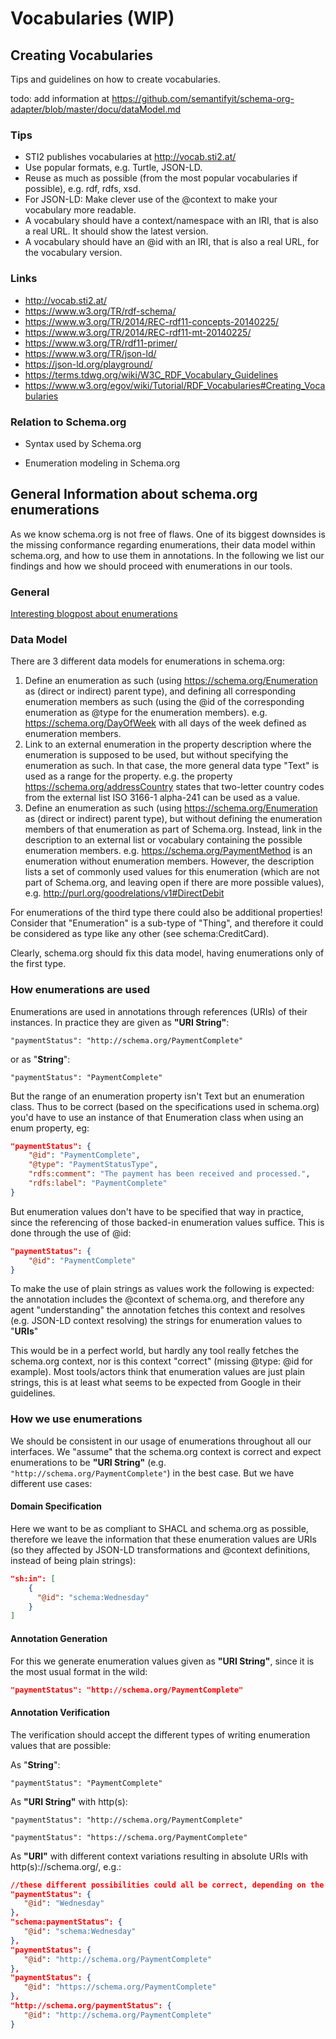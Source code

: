 # Vocabularies (WIP)

## Creating Vocabularies

Tips and guidelines on how to create vocabularies.

todo: add information at https://github.com/semantifyit/schema-org-adapter/blob/master/docu/dataModel.md

### Tips ###

* STI2 publishes vocabularies at http://vocab.sti2.at/
* Use popular formats, e.g. Turtle, JSON-LD.
* Reuse as much as possible (from the most popular vocabularies if possible), e.g. rdf, rdfs, xsd.
* For JSON-LD: Make clever use of the @context to make your vocabulary more readable.
* A vocabulary should have a context/namespace with an IRI, that is also a real URL. It should show the latest version.
* A vocabulary should have an @id with an IRI, that is also a real URL, for the vocabulary version.

### Links ###

* http://vocab.sti2.at/
* https://www.w3.org/TR/rdf-schema/
* https://www.w3.org/TR/2014/REC-rdf11-concepts-20140225/
* https://www.w3.org/TR/2014/REC-rdf11-mt-20140225/
* https://www.w3.org/TR/rdf11-primer/
* https://www.w3.org/TR/json-ld/
* https://json-ld.org/playground/
* https://terms.tdwg.org/wiki/W3C_RDF_Vocabulary_Guidelines
* https://www.w3.org/egov/wiki/Tutorial/RDF_Vocabularies#Creating_Vocabularies

### Relation to Schema.org

* Syntax used by Schema.org

* Enumeration modeling in Schema.org

## General Information about schema.org enumerations ##

As we know schema.org is not free of flaws. One of its biggest downsides is the missing conformance regarding enumerations, their data model within schema.org, and how to use them in annotations. In the following we list our findings and how we should proceed with enumerations in our tools.

### General ###

[Interesting blogpost about enumerations]([https://blog.eyas.sh/2019/05/schema-org-enumerations-in-typescript/)

### Data Model ###

There are 3 different data models for enumerations in schema.org:

1. Define an enumeration as such (using https://schema.org/Enumeration as (direct or indirect) parent type), and defining all corresponding enumeration members as such (using the @id of the corresponding enumeration as @type for the enumeration members). e.g. https://schema.org/DayOfWeek with all days of the week defined as enumeration members.
2. Link to an external enumeration in the property description where the enumeration is supposed to be used, but without specifying the enumeration as such. In that case, the more general data type "Text" is used as a range for the property. e.g. the property https://schema.org/addressCountry states that two-letter country codes from the external list ISO 3166-1 alpha-241 can be used as a value.
3. Define an enumeration as such (using https://schema.org/Enumeration as (direct or indirect) parent type), but without defining the enumeration members of that enumeration as part of Schema.org. Instead, link in the description to an external list or vocabulary containing the possible enumeration members. e.g. https://schema.org/PaymentMethod is an enumeration without enumeration members. However, the description lists a set of commonly used values for this enumeration (which are not part of Schema.org, and leaving open if there are more possible values), e.g. http://purl.org/goodrelations/v1#DirectDebit

For enumerations of the third type there could also be additional properties!
Consider that "Enumeration" is a sub-type of "Thing", and therefore it could be considered as type like any other (see schema:CreditCard).

Clearly, schema.org should fix this data model, having enumerations only of the first type.

### How enumerations are used ###

Enumerations are used in annotations through references (URIs) of their instances. In practice they are given as **"URI String"**:

`"paymentStatus": "http://schema.org/PaymentComplete"`

or as "**String**":

`"paymentStatus": "PaymentComplete"`

But the range of an enumeration property isn't Text but an enumeration class. Thus to be correct (based on the specifications used in schema.org) you'd have to use an instance of that Enumeration class when using an enum property, eg:

```json
"paymentStatus": {
    "@id": "PaymentComplete",
    "@type": "PaymentStatusType",
    "rdfs:comment": "The payment has been received and processed.",
    "rdfs:label": "PaymentComplete"
}
```

But enumeration values don't have to be specified that way in practice, since the referencing of those backed-in enumeration values suffice. This is done through the use of @id:

```json
"paymentStatus": {
    "@id": "PaymentComplete"
}
```

To make the use of plain strings as values work the following is expected: the annotation includes the @context of schema.org, and therefore any agent "understanding" the annotation fetches this context and resolves (e.g. JSON-LD context resolving) the strings for enumeration values to "**URIs**"

This would be in a perfect world, but hardly any tool really fetches the schema.org context, nor is this context "correct" (missing @type: @id for example). Most tools/actors think that enumeration values are just plain strings, this is at least what seems to be expected from Google in their guidelines.

### How we use enumerations ###

We should be consistent in our usage of enumerations throughout all our interfaces. We "assume" that the schema.org context is correct and expect enumerations to be  **"URI String"** (e.g. `"http://schema.org/PaymentComplete"`) in the best case. But we have different use cases:

#### Domain Specification ####

Here we want to be as compliant to SHACL and schema.org as possible, therefore we leave the information that these enumeration values are URIs (so they affected by JSON-LD transformations and @context definitions, instead of being plain strings):

```json
"sh:in": [
    {
      "@id": "schema:Wednesday"
    }
]
```

#### Annotation Generation ####

For this we generate enumeration values given as **"URI String"**, since it is the most usual format in the wild:

```json
"paymentStatus": "http://schema.org/PaymentComplete"
```

#### Annotation Verification ####

The verification should accept the different types of writing enumeration values that are possible:

As "**String**":

`"paymentStatus": "PaymentComplete"`

As **"URI String"** with http(s):

`"paymentStatus": "http://schema.org/PaymentComplete"`

`"paymentStatus": "https://schema.org/PaymentComplete"`

As **"URI"** with different context variations resulting in absolute URIs with http(s)://schema.org/, e.g.:

```json
//these different possibilities could all be correct, depending on the used @context
"paymentStatus": {
   "@id": "Wednesday"
},
"schema:paymentStatus": {
   "@id": "schema:Wednesday"
},
"paymentStatus": {
   "@id": "http://schema.org/PaymentComplete"
},
"paymentStatus": {
   "@id": "https://schema.org/PaymentComplete"
},
"http://schema.org/paymentStatus": {
   "@id": "http://schema.org/PaymentComplete"
}
```